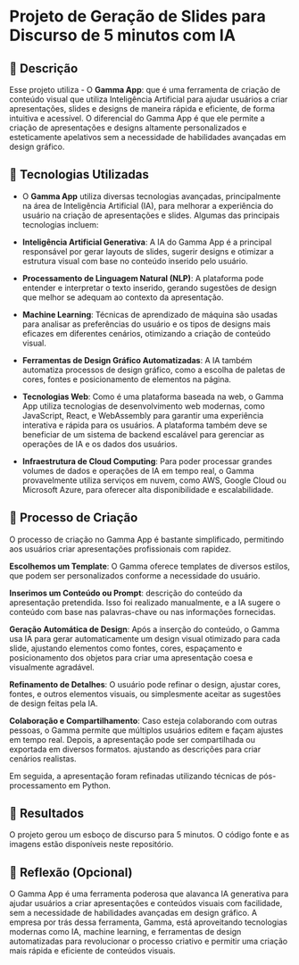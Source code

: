 # Projeto de Geração de Slides para Discurso de 5 minutos com IA

## 📒 Descrição
Esse projeto utiliza - O **Gamma App**: que é uma ferramenta de criação de conteúdo visual que utiliza Inteligência Artificial para ajudar usuários a criar apresentações, slides e designs de maneira rápida e eficiente, de forma intuitiva e acessível. O diferencial do Gamma App é que ele permite a criação de apresentações e designs altamente personalizados e esteticamente apelativos sem a necessidade de habilidades avançadas em design gráfico.


## 🤖 Tecnologias Utilizadas
-  O **Gamma App** utiliza diversas tecnologias avançadas, principalmente na área de Inteligência Artificial (IA), para melhorar a experiência do usuário na criação de apresentações e slides. Algumas das principais tecnologias incluem:
  
- **Inteligência Artificial Generativa**: A IA do Gamma App é a principal responsável por gerar layouts de slides, sugerir designs e otimizar a estrutura visual com base no conteúdo inserido pelo usuário.

- **Processamento de Linguagem Natural (NLP)**: A plataforma pode entender e interpretar o texto inserido, gerando sugestões de design que melhor se adequam ao contexto da apresentação.

- **Machine Learning**: Técnicas de aprendizado de máquina são usadas para analisar as preferências do usuário e os tipos de designs mais eficazes em diferentes cenários, otimizando a criação de conteúdo visual.

- **Ferramentas de Design Gráfico Automatizadas**: A IA também automatiza processos de design gráfico, como a escolha de paletas de cores, fontes e posicionamento de elementos na página.

- **Tecnologias Web**: Como é uma plataforma baseada na web, o Gamma App utiliza tecnologias de desenvolvimento web modernas, como JavaScript, React, e WebAssembly para garantir uma experiência interativa e rápida para os usuários. A plataforma também deve se beneficiar de um sistema de backend escalável para gerenciar as operações de IA e os dados dos usuários.

- **Infraestrutura de Cloud Computing**: Para poder processar grandes volumes de dados e operações de IA em tempo real, o Gamma provavelmente utiliza serviços em nuvem, como AWS, Google Cloud ou Microsoft Azure, para oferecer alta disponibilidade e escalabilidade.

## 🧐 Processo de Criação
O processo de criação no Gamma App é bastante simplificado, permitindo aos usuários criar apresentações profissionais com rapidez. 

**Escolhemos um Template**:  O Gamma oferece templates de diversos estilos, que podem ser personalizados conforme a necessidade do usuário.

**Inserimos um Conteúdo ou Prompt**: descrição do conteúdo da apresentação pretendida. Isso foi realizado manualmente, e a IA sugere o conteúdo com base nas palavras-chave ou nas informações fornecidas.

**Geração Automática de Design**: Após a inserção do conteúdo, o Gamma usa IA para gerar automaticamente um design visual otimizado para cada slide, ajustando elementos como fontes, cores, espaçamento e posicionamento dos objetos para criar uma apresentação coesa e visualmente agradável.

**Refinamento de Detalhes**: O usuário pode refinar o design, ajustar cores, fontes, e outros elementos visuais, ou simplesmente aceitar as sugestões de design feitas pela IA.

**Colaboração e Compartilhamento**: Caso esteja colaborando com outras pessoas, o Gamma permite que múltiplos usuários editem e façam ajustes em tempo real. Depois, a apresentação pode ser compartilhada ou exportada em diversos formatos. ajustando as descrições para criar cenários realistas. 

Em seguida, a apresentação foram refinadas utilizando técnicas de pós-processamento em Python.

## 🚀 Resultados
O projeto gerou um esboço de discurso para 5 minutos. O código fonte e as imagens estão disponíveis neste repositório.

## 💭 Reflexão (Opcional)
O Gamma App é uma ferramenta poderosa que alavanca IA generativa para ajudar usuários a criar apresentações e conteúdos visuais com facilidade, sem a necessidade de habilidades avançadas em design gráfico. A empresa por trás dessa ferramenta, Gamma, está aproveitando tecnologias modernas como IA, machine learning, e ferramentas de design automatizadas para revolucionar o processo criativo e permitir uma criação mais rápida e eficiente de conteúdos visuais.












